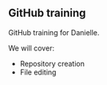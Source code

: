 ## GitHub training

GitHub training for Danielle.

We will cover:
- Repository creation
- File editing
